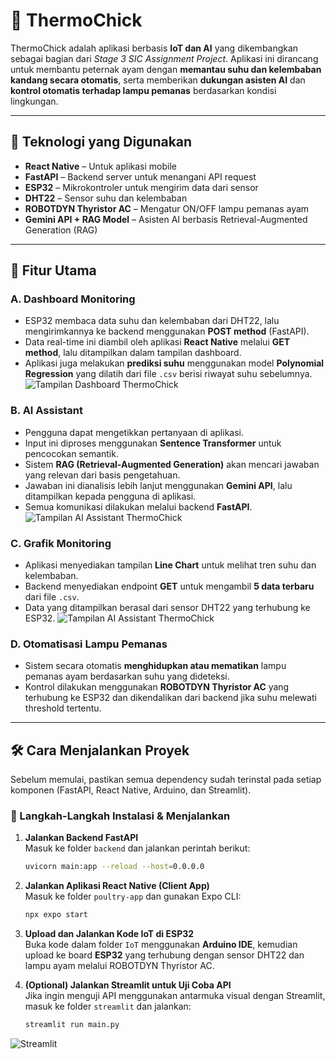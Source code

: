 # 🐣 ThermoChick

ThermoChick adalah aplikasi berbasis **IoT dan AI** yang dikembangkan sebagai bagian dari _Stage 3 SIC Assignment Project_. Aplikasi ini dirancang untuk membantu peternak ayam dengan **memantau suhu dan kelembaban kandang secara otomatis**, serta memberikan **dukungan asisten AI** dan **kontrol otomatis terhadap lampu pemanas** berdasarkan kondisi lingkungan.

---

## 🚀 Teknologi yang Digunakan

- **React Native** – Untuk aplikasi mobile
- **FastAPI** – Backend server untuk menangani API request
- **ESP32** – Mikrokontroler untuk mengirim data dari sensor
- **DHT22** – Sensor suhu dan kelembaban
- **ROBOTDYN Thyristor AC** – Mengatur ON/OFF lampu pemanas ayam
- **Gemini API + RAG Model** – Asisten AI berbasis Retrieval-Augmented Generation (RAG)

---

## 📱 Fitur Utama

### A. Dashboard Monitoring

- ESP32 membaca data suhu dan kelembaban dari DHT22, lalu mengirimkannya ke backend menggunakan **POST method** (FastAPI).
- Data real-time ini diambil oleh aplikasi **React Native** melalui **GET method**, lalu ditampilkan dalam tampilan dashboard.
- Aplikasi juga melakukan **prediksi suhu** menggunakan model **Polynomial Regression** yang dilatih dari file `.csv` berisi riwayat suhu sebelumnya.
![Tampilan Dashboard ThermoChick](screenshots/dashboard.jpg)

### B. AI Assistant

- Pengguna dapat mengetikkan pertanyaan di aplikasi.
- Input ini diproses menggunakan **Sentence Transformer** untuk pencocokan semantik.
- Sistem **RAG (Retrieval-Augmented Generation)** akan mencari jawaban yang relevan dari basis pengetahuan.
- Jawaban ini dianalisis lebih lanjut menggunakan **Gemini API**, lalu ditampilkan kepada pengguna di aplikasi.
- Semua komunikasi dilakukan melalui backend **FastAPI**.
![Tampilan AI Assistant ThermoChick](screenshots/assistant.jpg)

### C. Grafik Monitoring

- Aplikasi menyediakan tampilan **Line Chart** untuk melihat tren suhu dan kelembaban.
- Backend menyediakan endpoint **GET** untuk mengambil **5 data terbaru** dari file `.csv`.
- Data yang ditampilkan berasal dari sensor DHT22 yang terhubung ke ESP32.
![Tampilan AI Assistant ThermoChick](screenshots/linechart.jpg)

### D. Otomatisasi Lampu Pemanas

- Sistem secara otomatis **menghidupkan atau mematikan** lampu pemanas ayam berdasarkan suhu yang dideteksi.
- Kontrol dilakukan menggunakan **ROBOTDYN Thyristor AC** yang terhubung ke ESP32 dan dikendalikan dari backend jika suhu melewati threshold tertentu.

---

## 🛠️ Cara Menjalankan Proyek

Sebelum memulai, pastikan semua dependency sudah terinstal pada setiap komponen (FastAPI, React Native, Arduino, dan Streamlit).

### 🔧 Langkah-Langkah Instalasi & Menjalankan

1. **Jalankan Backend FastAPI**  
   Masuk ke folder `backend` dan jalankan perintah berikut:
   ```bash
   uvicorn main:app --reload --host=0.0.0.0
   ```

2. **Jalankan Aplikasi React Native (Client App)**  
   Masuk ke folder `poultry-app` dan gunakan Expo CLI:
   ```bash
   npx expo start
   ```

3. **Upload dan Jalankan Kode IoT di ESP32**  
   Buka kode dalam folder `IoT` menggunakan **Arduino IDE**, kemudian upload ke board **ESP32** yang terhubung dengan sensor DHT22 dan lampu ayam melalui ROBOTDYN Thyristor AC.

4. **(Optional) Jalankan Streamlit untuk Uji Coba API**  
   Jika ingin menguji API menggunakan antarmuka visual dengan Streamlit, masuk ke folder `streamlit` dan jalankan:
   ```bash
   streamlit run main.py
   ```
![Streamlit](screenshots/streamlit.gif)